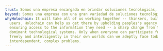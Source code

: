 ```yaml
---
trust: Somos una empresa encargada en brindar soluciones tecnológicas, adaptandonos a tu modelo de negocio, automatizando procesos, simplificando tareas y dando soporte al plazo necesario del cliente.
beyond: Somos una empresa con una gran variedad de soluciones tecnológicas de vanguardia lo cual nos permite poder adaptarnos a las necesidades de nuestros clientes, buscando siempre la solución más óptima tanto en tiempo como en recursos.
whyHolochain: It will take all of us working together -- thinkers, builders, and
  users. Holochain can help us get there by upholding peoples's agency and
  ensuring access to the information they need -- a sharp change from the
  dominant technological systems. Only when everyone can participate fully
  freely and intelligently in their own worlds can we adeptly face today's
  interdependent, complex problems.
---
```

